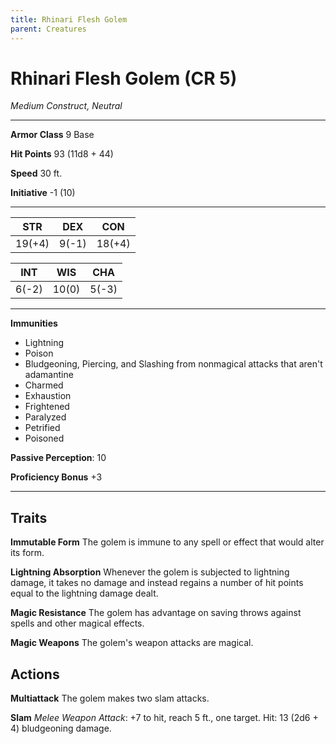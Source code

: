 ```yaml
---
title: Rhinari Flesh Golem
parent: Creatures
---
```


# Rhinari Flesh Golem (CR 5)
*Medium Construct, Neutral*

---

**Armor Class** 9 Base

**Hit Points** 93 (11d8 + 44)

**Speed** 30 ft.

**Initiative** -1 (10)

---

| STR | DEX | CON |
|:---:|:---:|:---:|
| 19(+4) | 9(-1) | 18(+4) |

| INT | WIS | CHA |
|:---:|:---:|:---:|
| 6(-2) | 10(0) | 5(-3) |

---

**Immunities** 

- Lightning
- Poison 
- Bludgeoning, Piercing, and Slashing from nonmagical attacks that aren't adamantine
- Charmed
- Exhaustion
- Frightened
- Paralyzed
- Petrified
- Poisoned

**Passive Perception**: 10

**Proficiency Bonus** +3

---

## Traits

**Immutable Form** The golem is immune to any spell or effect that would alter its form.

**Lightning Absorption** Whenever the golem is subjected to lightning damage, it takes no damage and instead regains a number of hit points equal to the lightning damage dealt.

**Magic Resistance** The golem has advantage on saving throws against spells and other magical effects.

**Magic Weapons** The golem's weapon attacks are magical.

## Actions

**Multiattack** The golem makes two slam attacks.

**Slam** *Melee Weapon Attack*: +7 to hit, reach 5 ft., one target. Hit: 13 (2d6 + 4) bludgeoning damage.